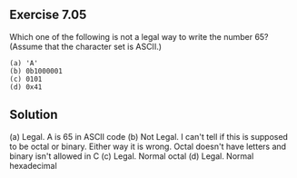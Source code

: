 ## Exercise 7.05

Which one of the following is not a legal way to write the number 65? (Assume that the character set is ASCII.)

```
(a) 'A'
(b) 0b1000001
(c) 0101
(d) 0x41
```

## Solution

(a) Legal. A is 65 in ASCII code
(b) Not Legal. I can't tell if this is supposed to be octal or binary. Either way it is wrong. Octal doesn't have letters and binary isn't allowed in C
(c) Legal. Normal octal
(d) Legal. Normal hexadecimal
